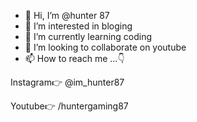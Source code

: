 - 👋 Hi, I’m @hunter 87
- 👀 I’m interested in bloging
- 🌱 I’m currently learning coding
- 💞️ I’m looking to collaborate on youtube
- 📫 How to reach me ...👇

Instagram👉
@im_hunter87

Youtube👉
/huntergaming87
